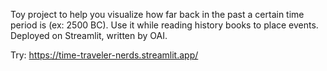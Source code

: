 Toy project to help you visualize how far back in the past a certain time period is (ex: 2500 BC). Use it while reading history books to place events. Deployed on Streamlit, written by OAI.

Try: https://time-traveler-nerds.streamlit.app/
